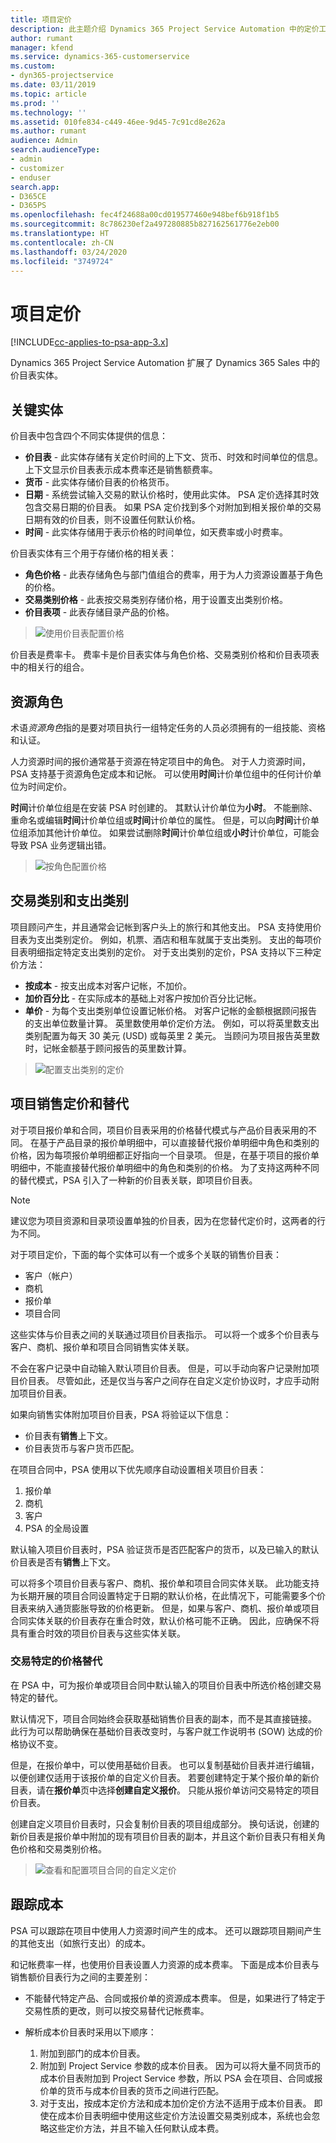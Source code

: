 ```yaml
---
title: 项目定价
description: 此主题介绍 Dynamics 365 Project Service Automation 中的定价工作原理。
author: rumant
manager: kfend
ms.service: dynamics-365-customerservice
ms.custom:
- dyn365-projectservice
ms.date: 03/11/2019
ms.topic: article
ms.prod: ''
ms.technology: ''
ms.assetid: 010fe834-c449-46ee-9d45-7c91cd8e262a
ms.author: rumant
audience: Admin
search.audienceType:
- admin
- customizer
- enduser
search.app:
- D365CE
- D365PS
ms.openlocfilehash: fec4f24688a00cd019577460e948bef6b918f1b5
ms.sourcegitcommit: 8c786230ef2a497280885b827162561776e2eb00
ms.translationtype: HT
ms.contentlocale: zh-CN
ms.lasthandoff: 03/24/2020
ms.locfileid: "3749724"
---
```

# <a name="project-pricing"></a>项目定价 

[!INCLUDE[cc-applies-to-psa-app-3.x](../includes/cc-applies-to-psa-app-3x.md)]

Dynamics 365 Project Service Automation 扩展了 Dynamics 365 Sales 中的价目表实体。 

## <a name="key-entities"></a>关键实体

价目表中包含四个不同实体提供的信息：

- **价目表** - 此实体存储有关定价时间的上下文、货币、时效和时间单位的信息。 上下文显示价目表表示成本费率还是销售额费率。 
- **货币** - 此实体存储价目表的价格货币。 
- **日期** - 系统尝试输入交易的默认价格时，使用此实体。 PSA 定价选择其时效包含交易日期的价目表。 如果 PSA 定价找到多个对附加到相关报价单的交易日期有效的价目表，则不设置任何默认价格。 
- **时间** - 此实体存储用于表示价格的时间单位，如天费率或小时费率。 

价目表实体有三个用于存储价格的相关表：

  - **角色价格** - 此表存储角色与部门值组合的费率，用于为人力资源设置基于角色的价格。
  - **交易类别价格** - 此表按交易类别存储价格，用于设置支出类别价格。
  - **价目表项** - 此表存储目录产品的价格。

> ![使用价目表配置价格](media/basic-guide-12.png)
 
价目表是费率卡。 费率卡是价目表实体与角色价格、交易类别价格和价目表项表中的相关行的组合。

## <a name="resource-roles"></a>资源角色

术语*资源角色*指的是要对项目执行一组特定任务的人员必须拥有的一组技能、资格和认证。

人力资源时间的报价通常基于资源在特定项目中的角色。 对于人力资源时间，PSA 支持基于资源角色定成本和记帐。 可以使用**时间**计价单位组中的任何计价单位为时间定价。

**时间**计价单位组是在安装 PSA 时创建的。 其默认计价单位为**小时**。 不能删除、重命名或编辑**时间**计价单位组或**时间**计价单位的属性。 但是，可以向**时间**计价单位组添加其他计价单位。 如果尝试删除**时间**计价单位组或**小时**计价单位，可能会导致 PSA 业务逻辑出错。

> ![按角色配置价格](media/basic-guide-13.png)
 
## <a name="transaction-categories-and-expense-categories"></a>交易类别和支出类别

项目顾问产生，并且通常会记帐到客户头上的旅行和其他支出。 PSA 支持使用价目表为支出类别定价。 例如，机票、酒店和租车就属于支出类别。 支出的每项价目表明细指定特定支出类别的定价。 对于支出类别的定价，PSA 支持以下三种定价方法：

- **按成本** - 按支出成本对客户记帐，不加价。
- **加价百分比** - 在实际成本的基础上对客户按加价百分比记帐。 
- **单价** - 为每个支出类别单位设置记帐价格。 对客户记帐的金额根据顾问报告的支出单位数量计算。 英里数使用单价定价方法。 例如，可以将英里数支出类别配置为每天 30 美元 (USD) 或每英里 2 美元。 当顾问为项目报告英里数时，记帐金额基于顾问报告的英里数计算。

> ![配置支出类别的定价](media/basic-guide-14.png)
 
## <a name="project-sales-pricing-and-overrides"></a>项目销售定价和替代

对于项目报价单和合同，项目价目表采用的价格替代模式与产品价目表采用的不同。 在基于产品目录的报价单明细中，可以直接替代报价单明细中角色和类别的价格，因为每项报价单明细都正好指向一个目录项。 但是，在基于项目的报价单明细中，不能直接替代报价单明细中的角色和类别的价格。 为了支持这两种不同的替代模式，PSA 引入了一种新的价目表关联，即项目价目表。

> [!NOTE]
> 建议您为项目资源和目录项设置单独的价目表，因为在您替代定价时，这两者的行为不同。

对于项目定价，下面的每个实体可以有一个或多个关联的销售价目表：

- 客户（帐户） 
- 商机 
- 报价单 
- 项目合同

这些实体与价目表之间的关联通过项目价目表指示。 可以将一个或多个价目表与客户、商机、报价单和项目合同销售实体关联。

不会在客户记录中自动输入默认项目价目表。 但是，可以手动向客户记录附加项目价目表。 尽管如此，还是仅当与客户之间存在自定义定价协议时，才应手动附加项目价目表。 

如果向销售实体附加项目价目表，PSA 将验证以下信息：

- 价目表有**销售**上下文。 
- 价目表货币与客户货币匹配。 

在项目合同中，PSA 使用以下优先顺序自动设置相关项目价目表：

1. 报价单
2. 商机
3. 客户 
4. PSA 的全局设置

默认输入项目价目表时，PSA 验证货币是否匹配客户的货币，以及已输入的默认价目表是否有**销售**上下文。

可以将多个项目价目表与客户、商机、报价单和项目合同实体关联。 此功能支持为长期开展的项目合同设置特定于日期的默认价格，在此情况下，可能需要多个价目表来纳入通货膨胀导致的价格更新。 但是，如果与客户、商机、报价单或项目合同实体关联的价目表存在重合时效，默认价格可能不正确。 因此，应确保不将具有重合时效的项目价目表与这些实体关联。

### <a name="deal-specific-price-overrides"></a>交易特定的价格替代

在 PSA 中，可为报价单或项目合同中默认输入的项目价目表中所选价格创建交易特定的替代。

默认情况下，项目合同始终会获取基础销售价目表的副本，而不是其直接链接。 此行为可以帮助确保在基础价目表改变时，与客户就工作说明书 (SOW) 达成的价格协议不变。

但是，在报价单中，可以使用基础价目表。 也可以复制基础价目表并进行编辑，以便创建仅适用于该报价单的自定义价目表。 若要创建特定于某个报价单的新价目表，请在**报价单**页中选择**创建自定义报价**。 只能从报价单访问交易特定的项目价目表。 

创建自定义项目价目表时，只会复制价目表的项目组成部分。 换句话说，创建的新价目表是报价单中附加的现有项目价目表的副本，并且这个新价目表只有相关角色价格和交易类别价格。

> ![查看和配置项目合同的自定义定价](media/basic-guide-15.png)
  
## <a name="tracking-costs"></a>跟踪成本

PSA 可以跟踪在项目中使用人力资源时间产生的成本。 还可以跟踪项目期间产生的其他支出（如旅行支出）的成本。

和记帐费率一样，也使用价目表设置人力资源的成本费率。 下面是成本价目表与销售额价目表行为之间的主要差别：

- 不能替代特定产品、合同或报价单的资源成本费率。 但是，如果进行了特定于交易性质的更改，则可以按交易替代记帐费率。 

- 解析成本价目表时采用以下顺序：

    1. 附加到部门的成本价目表。
    2. 附加到 Project Service 参数的成本价目表。 因为可以将大量不同货币的成本价目表附加到 Project Service 参数，所以 PSA 会在项目、合同或报价单的货币与成本价目表的货币之间进行匹配。
    3. 对于支出，按成本定价方法和成本加价定价方法不适用于成本价目表。 即使在成本价目表明细中使用这些定价方法设置交易类别成本，系统也会忽略这些定价方法，并且不输入任何默认成本费。
